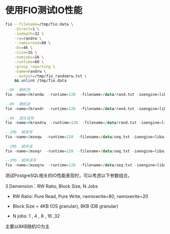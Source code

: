 # 使用FIO测试IO性能

```bash
fio --filename=/tmp/fio.data \
    -direct=1 \
    -iodepth=32 \
    -rw=randrw \
    --rwmixread=80 \
    -bs=4k \
    -size=1G \
    -numjobs=16 \
    -runtime=60 \
    -group_reporting \
    -name=randrw \
    --output=/tmp/fio_randomrw.txt \
    && unlink /tmp/fio.data
```



```sql
--8k  随机写
fio -name=8krandw  -runtime=120  -filename=/data/rand.txt -ioengine=libaio -direct=1  -bs=8K  -size=10g  -iodepth=128  -numjobs=1  -rw=randwrite -group_reporting -time_based
  
--8K  随机读
fio -name=8krandr  -runtime=120  -filename=/data/rand.txt -ioengine=libaio -direct=1  -bs=8K  -size=10g  -iodepth=128  -numjobs=1  -rw=randread -group_reporting -time_based
  
--8k  混合读写
fio -name=8krandrw  -runtime=120  -filename=/data/rand.txt -ioengine=libaio -direct=1  -bs=8k  -size=10g  -iodepth=128  -numjobs=1  -rw=randrw -rwmixwrite=30  -group_reporting -time_based
   
--1Mb  顺序写
fio -name=1mseqw  -runtime=120  -filename=/data/seq.txt -ioengine=libaio -direct=1  -bs=1024k  -size=20g  -iodepth=128  -numjobs=1  -rw=write -group_reporting -time_based
  
--1Mb  顺序读
fio -name=1mseqr  -runtime=120  -filename=/data/seq.txt -ioengine=libaio -direct=1  -bs=1024k  -size=20g  -iodepth=128  -numjobs=1  -rw=read -group_reporting -time_based
  
--1Mb  顺序读写
fio -name=1mseqrw  -runtime=120  -filename=/data/seq.txt -ioengine=libaio -direct=1  -bs=1024k  -size=20g  -iodepth=128  -numjobs=1  -rw=rw -rwmixwrite=30  -group_reporting -time_based
```



测试PostgreSQL相关的IO性能表现时，可以考虑以下参数组合。

3 Demension：RW Ratio, Block Size, N Jobs

* RW Ratio:  Pure Read, Pure Write, rwmixwrite=80, rwmixwrite=20

* Block Size = 4KB (OS granular), 8KB (DB granular)
* N jobs: 1 , 4 , 8 , 16 ,32

主要以8KB随机IO为主